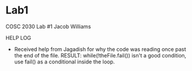 # Lab1
COSC 2030 Lab #1
Jacob Williams


HELP LOG
- Received help from Jagadish for why the code was reading once past the end of the file. RESULT: while(!theFile.fail()) isn't a good condition, use fail() as a conditional inside the loop.
